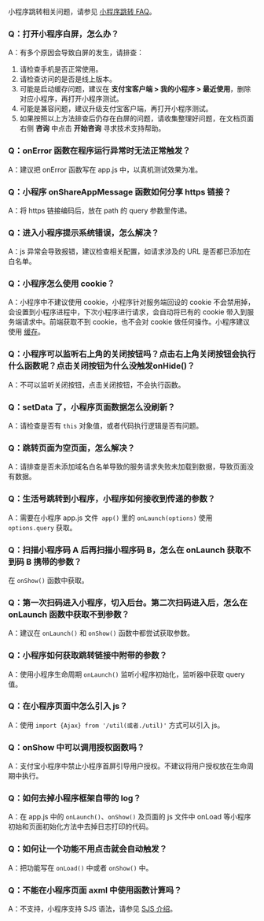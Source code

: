 小程序跳转相关问题，请参见 [小程序跳转 FAQ](https://opendocs.alipay.com/mini/api/xqvxl4)。

### Q：打开小程序白屏，怎么办？
A：有多个原因会导致白屏的发生，请排查：
1. 请检查手机是否正常使用。
2. 请检查访问的是否是线上版本。
3. 可能是启动缓存问题，建议在 **支付宝客户端 > 我的小程序 > 最近使用**，删除对应小程序，再打开小程序测试。
4. 可能是兼容问题，建议升级支付宝客户端，再打开小程序测试。
5. 如果按照以上方法排查后仍存在白屏的问题，请收集整理好问题，在文档页面右侧 **咨询** 中点击 **开始咨询** 寻求技术支持帮助。

### Q：onError 函数在程序运行异常时无法正常触发？
A：建议把 onError 函数写在 app.js 中，以真机测试效果为准。

### Q：小程序 onShareAppMessage 函数如何分享 https 链接？
A：将 https 链接编码后，放在 path 的 query 参数里传递。

### Q：进入小程序提示系统错误，怎么解决？
A：js 异常会导致报错，建议检查相关配置，如请求涉及的 URL 是否都已添加在白名单。

### Q：小程序怎么使用 cookie？
A：小程序中不建议使用 cookie，小程序针对服务端回设的 cookie 不会禁用掉，会设置到小程序进程中，下次小程序进行请求，会自动将已有的 cookie 带入到服务端请求中。前端获取不到 cookie，也不会对 cookie 做任何操作。小程序建议使用 [缓存](https://opendocs.alipay.com/mini/framework/operating-mechanism#%E7%BC%93%E5%AD%98)。

### Q：小程序可以监听右上角的关闭按钮吗？点击右上角关闭按钮会执行什么函数呢？点击关闭按钮为什么没触发onHide()？
A：不可以监听关闭按钮，点击关闭按钮，不会执行函数。

### Q：setData 了，小程序页面数据怎么没刷新？
A：请检查是否有 `this` 对象值，或者代码执行逻辑是否有问题。

### Q：跳转页面为空页面，怎么解决？
A：请排查是否未添加域名白名单导致的服务请求失败未加载到数据，导致页面没有数据。 

### Q：生活号跳转到小程序，小程序如何接收到传递的参数？
A：需要在小程序 app.js 文件` app()` 里的 `onLaunch(options)` 使用 `options.query` 获取。

### Q：扫描小程序码 A 后再扫描小程序码 B，怎么在 onLaunch 获取不到码 B 携带的参数？
在 `onShow()` 函数中获取。

### Q：第一次扫码进入小程序，切入后台。第二次扫码进入后，怎么在 onLaunch 函数中获取不到参数？
A：建议在 `onLaunch()` 和 `onShow()` 函数中都尝试获取参数。

### Q：小程序如何获取跳转链接中附带的参数？
A：使用小程序生命周期 `onLaunch()` 监听小程序初始化，监听器中获取 query 值。

### Q：在小程序页面中怎么引入 js？
A：使用 `import {Ajax} from '/util(或者./util)'` 方式可以引入 js。

### Q：onShow 中可以调用授权函数吗？ 
A：支付宝小程序中禁止小程序首屏引导用户授权。不建议将用户授权放在生命周期中执行。

### Q：如何去掉小程序框架自带的 log？
A：在 app.js 中的 `onLaunch()`、`onShow()` 及页面的 js 文件中 onLoad 等小程序初始和页面初始化方法中去掉日志打印的代码。

### Q：如何让一个功能不用点击就会自动触发？
A：把功能写在 `onLoad()` 中或者 `onShow()` 中。

### Q：不能在小程序页面 axml 中使用函数计算吗？
A：不支持，小程序支持 SJS 语法，请参见 [SJS 介绍](https://opendocs.alipay.com/mini/framework/sjs)。


